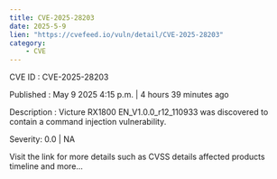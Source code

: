 ```yaml
---
title: CVE-2025-28203
date: 2025-5-9
lien: "https://cvefeed.io/vuln/detail/CVE-2025-28203"
category:
    - CVE
---
```


CVE ID : CVE-2025-28203

Published :  May 9
2025
4:15 p.m. | 4 hours
39 minutes ago

Description : Victure RX1800 EN_V1.0.0_r12_110933 was discovered to contain a command injection vulnerability.

Severity: 0.0 | NA

Visit the link for more details
such as CVSS details
affected products
timeline
and more...
